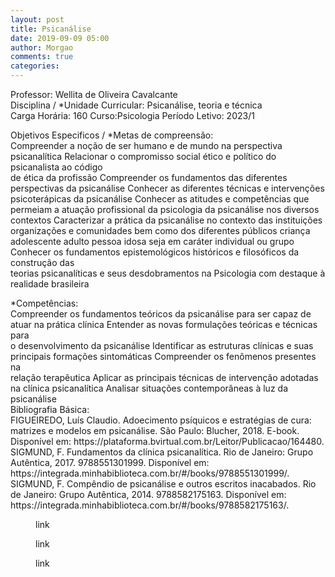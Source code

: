 ```yaml
---
layout: post
title: Psicanálise
date: 2019-09-09 05:00
author: Morgao
comments: true
categories: 
---
```

<!-- wp:paragraph -->
<p>Professor: Wellita de Oliveira Cavalcante<br>Disciplina / *Unidade Curricular: Psicanálise, teoria e técnica<br>Carga Horária: 160 Curso:Psicologia Período Letivo: 2023/1</p>
<!-- /wp:paragraph -->

<!-- wp:paragraph -->
<p>Objetivos Especificos / *Metas de compreensão:<br>Compreender a noção de ser humano e de mundo na perspectiva psicanalítica Relacionar o compromisso social ético e político do psicanalista ao código<br>de ética da profissão Compreender os fundamentos das diferentes perspectivas da psicanálise Conhecer as diferentes técnicas e intervenções<br>psicoterápicas da psicanálise Conhecer as atitudes e competências que permeiam a atuação profissional da psicologia da psicanálise nos diversos<br>contextos Caracterizar a prática da psicanálise no contexto das instituições organizações e comunidades bem como dos diferentes públicos criança<br>adolescente adulto pessoa idosa seja em caráter individual ou grupo Conhecer os fundamentos epistemológicos históricos e filosóficos da construção das<br>teorias psicanalíticas e seus desdobramentos na Psicologia com destaque à realidade brasileira</p>
<!-- /wp:paragraph -->

<!-- wp:paragraph -->
<p>*Competências:<br>Compreender os fundamentos teóricos da psicanálise para ser capaz de atuar na prática clínica Entender as novas formulações teóricas e técnicas para<br>o desenvolvimento da psicanálise Identificar as estruturas clínicas e suas principais formações sintomáticas Compreender os fenômenos presentes na<br>relação terapêutica Aplicar as principais técnicas de intervenção adotadas na clínica psicanalítica Analisar situações contemporâneas à luz da psicanálise<br>Bibliografia Básica:<br>FIGUEIREDO, Luís Claudio. Adoecimento psíquicos e estratégias de cura: matrizes e modelos em psicanálise. São Paulo: Blucher, 2018. E-book.<br>Disponível em: https://plataforma.bvirtual.com.br/Leitor/Publicacao/164480.<br>SIGMUND, F. Fundamentos da clínica psicanalítica. Rio de Janeiro: Grupo Autêntica, 2017. 9788551301999. Disponível em:<br>https://integrada.minhabiblioteca.com.br/#/books/9788551301999/.<br>SIGMUND, F. Compêndio de psicanálise e outros escritos inacabados. Rio de Janeiro: Grupo Autêntica, 2014. 9788582175163. Disponível em:<br>https://integrada.minhabiblioteca.com.br/#/books/9788582175163/.</p>
<!-- /wp:paragraph -->

<!-- wp:image {"id":385,"sizeSlug":"large","linkDestination":"custom"} -->
<figure class="wp-block-image size-large"><a href="https://matematicafibonacci.wordpress.com/wp-content/uploads/2023/03/565267636-adoecimentos-psiquicos-e-estrategia-de-cura-1a-edicao-luis-claudio-18330.pdf"><img src="https://matematicafibonacci.wordpress.com/wp-content/uploads/2023/03/livropsi01.png?w=325" alt="" class="wp-image-385" /></a><figcaption class="wp-element-caption">link</figcaption></figure>
<!-- /wp:image -->

<!-- wp:image {"id":387,"sizeSlug":"large","linkDestination":"custom"} -->
<figure class="wp-block-image size-large"><a href="https://matematicafibonacci.wordpress.com/wp-content/uploads/2023/03/sigmund-freud-fundamentos-da-clinica-psicanalitica.pdf"><img src="https://matematicafibonacci.wordpress.com/wp-content/uploads/2023/03/livropsi03.png?w=393" alt="" class="wp-image-387" /></a><figcaption class="wp-element-caption">link</figcaption></figure>
<!-- /wp:image -->

<!-- wp:image {"id":389,"sizeSlug":"large","linkDestination":"custom"} -->
<figure class="wp-block-image size-large"><a href="https://matematicafibonacci.wordpress.com/wp-content/uploads/2023/03/sigmund_freud_compendio_de_psicanalise_e_outros_escritos_inacabados.pdf"><img src="https://matematicafibonacci.wordpress.com/wp-content/uploads/2023/03/livropsi02.png?w=381" alt="" class="wp-image-389" /></a><figcaption class="wp-element-caption">link</figcaption></figure>
<!-- /wp:image -->
